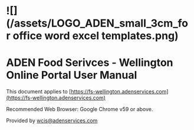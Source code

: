# ![](/assets/LOGO_ADEN_small_3cm_for office word excel templates.png)

# ADEN Food Serivces - Wellington Online Portal User Manual







This document applies to [https://fs-wellington.adenservices.com](https://fs-wellington.adenservices.com)

Recommended Web Browser: Google Chrome v59 or above.

Provided by wcis@adenservices.com

